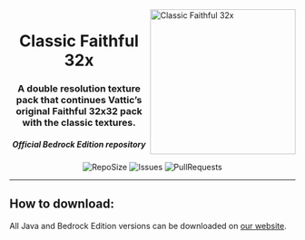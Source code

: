 <img src="https://database.faithfulpack.net/images/branding/logos/transparent/hd/cf32_logo.png?w=256" alt="Classic Faithful 32x" align="right" height="256px">
<div align="center">
  <h1>Classic Faithful 32x</h1>
  <h3>A double resolution texture pack that continues Vattic’s original Faithful 32x32 pack with the classic textures.</h3>
  <h5><i>Official Bedrock Edition repository</i></h5>

  ![RepoSize](https://img.shields.io/github/repo-size/ClassicFaithful/32x-Programmer-Art-Bedrock)
  ![Issues](https://img.shields.io/github/issues/ClassicFaithful/32x-Programmer-Art-Bedrock)
  ![PullRequests](https://img.shields.io/github/issues-pr/ClassicFaithful/32x-Programmer-Art-Bedrock)
</div>

---

## How to download:
All Java and Bedrock Edition versions can be downloaded on [our website](https://faithfulpack.net/classicfaithful/32x-programmer-art).
